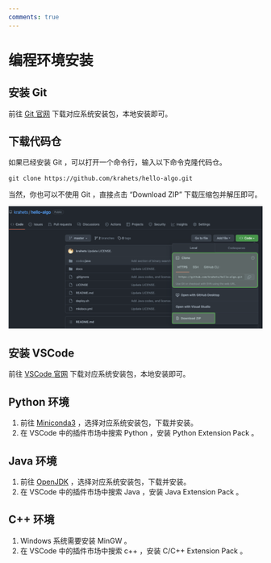 ```yaml
---
comments: true
---
```


# 编程环境安装

## 安装 Git

前往 [Git 官网](https://git-scm.com/downloads) 下载对应系统安装包，本地安装即可。

## 下载代码仓

如果已经安装 Git ，可以打开一个命令行，输入以下命令克隆代码仓。

```shell
git clone https://github.com/krahets/hello-algo.git
```

当然，你也可以不使用 Git ，直接点击 “Download ZIP” 下载压缩包并解压即可。

![image-20221118013006841](installation.assets/image-20221118013006841.png)

## 安装 VSCode

前往 [<u>VSCode 官网</u>](https://code.visualstudio.com/) 下载对应系统安装包，本地安装即可。

## Python 环境

1. 前往 [Miniconda3](https://docs.conda.io/en/latest/miniconda.html) ，选择对应系统安装包，下载并安装。
2. 在 VSCode 中的插件市场中搜索 Python ，安装 Python Extension Pack 。

## Java 环境

1. 前往 [OpenJDK](https://jdk.java.net/18/) ，选择对应系统安装包，下载并安装。
2. 在 VSCode 中的插件市场中搜索 Java ，安装 Java Extension Pack 。

## C++ 环境

1. Windows 系统需要安装 MinGW 。
2. 在 VSCode 中的插件市场中搜索 c++ ，安装 C/C++ Extension Pack 。

